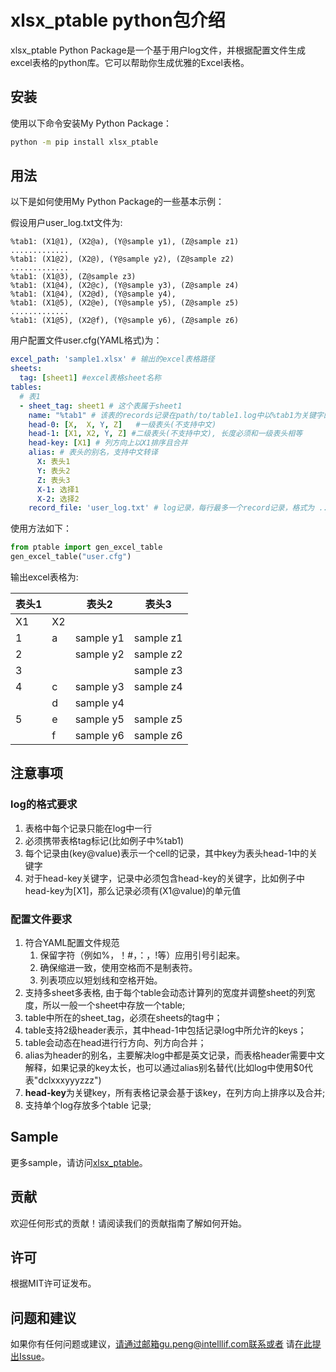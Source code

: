 # xlsx_ptable python包介绍

xlsx_ptable Python Package是一个基于用户log文件，并根据配置文件生成excel表格的python库。它可以帮助你生成优雅的Excel表格。

## 安装

使用以下命令安装My Python Package：

```bash
python -m pip install xlsx_ptable
```

## 用法
以下是如何使用My Python Package的一些基本示例：

假设用户user_log.txt文件为:

```
%tab1: (X1@1), (X2@a), (Y@sample y1), (Z@sample z1)
.............
%tab1: (X1@2), (X2@), (Y@sample y2), (Z@sample z2)
.............
%tab1: (X1@3), (Z@sample z3)
%tab1: (X1@4), (X2@c), (Y@sample y3), (Z@sample z4)
%tab1: (X1@4), (X2@d), (Y@sample y4),
%tab1: (X1@5), (X2@e), (Y@sample y5), (Z@sample z5)
.............
%tab1: (X1@5), (X2@f), (Y@sample y6), (Z@sample z6)
```
用户配置文件user.cfg(YAML格式)为：
```yaml
excel_path: 'sample1.xlsx' # 输出的excel表格路径
sheets:
  tag: [sheet1] #excel表格sheet名称
tables:
  # 表1
  - sheet_tag: sheet1 # 这个表属于sheet1
    name: "%tab1" # 该表的records记录在path/to/table1.log中以%tab1为关键字的行中
    head-0: [X,  X, Y, Z]   #一级表头(不支持中文)
    head-1: [X1, X2, Y, Z] #二级表头(不支持中文), 长度必须和一级表头相等
    head-key: [X1] # 列方向上以X1排序且合并
    alias: # 表头的别名，支持中文转译
      X: 表头1
      Y: 表头2
      Z: 表头3
      X-1: 选择1
      X-2: 选择2
    record_file: 'user_log.txt' # log记录，每行最多一个record记录，格式为 ...%tab1...(X1@2.0)...(X2@3)...(Y@content1)...(Z@content2)
```

使用方法如下：
```python
from ptable import gen_excel_table
gen_excel_table("user.cfg") 
```

输出excel表格为:

| 表头1 |           |表头2    | 表头3    |
|-------|----------|----------|----------|
| X1    | X2       |          |
| 1     | a        | sample y1 | sample z1 |
| 2     |          | sample y2 | sample z2 |
| 3     |          |           | sample z3 |
| 4     | c        | sample y3 | sample z4 |
|       | d        | sample y4 |           |
| 5     | e        | sample y5 | sample z5 |
|       | f        | sample y6 | sample z6 |


## 注意事项
### log的格式要求
1. 表格中每个记录只能在log中一行
2. 必须携带表格tag标记(比如例子中%tab1)
3. 每个记录由(key@value)表示一个cell的记录，其中key为表头head-1中的关键字
4. 对于head-key关键字，记录中必须包含head-key的关键字，比如例子中head-key为[X1]，那么记录必须有(X1@value)的单元值

### 配置文件要求
1. 符合YAML配置文件规范
    1. 保留字符（例如%，！#，：，!等）应用引号引起来。
    2. 确保缩进一致，使用空格而不是制表符。
    3. 列表项应以短划线和空格开始。
2. 支持多sheet多表格, 由于每个table会动态计算列的宽度并调整sheet的列宽度，所以一般一个sheet中存放一个table;
3. table中所在的sheet_tag，必须在sheets的tag中；
4. table支持2级header表示，其中head-1中包括记录log中所允许的keys；
5. table会动态在head进行行方向、列方向合并；
6. alias为header的别名，主要解决log中都是英文记录，而表格header需要中文解释，如果记录的key太长，也可以通过alias别名替代(比如log中使用$0代表"dclxxxyyyzzz")
7. **head-key**为关键key，所有表格记录会基于该key，在列方向上排序以及合并;
8. 支持单个log存放多个table 记录;


## Sample
更多sample，请访问[xlsx_ptable](https://github.com/gupeng1978/tools/tree/main/xlsx_ptable/sample)。

## 贡献
欢迎任何形式的贡献！请阅读我们的贡献指南了解如何开始。

##  许可
根据MIT许可证发布。

## 问题和建议
如果你有任何问题或建议，请通过邮箱gu.peng@intelllif.com联系或者
请[在此提出Issue](https://github.com/gupeng1978/tools/issues)。

